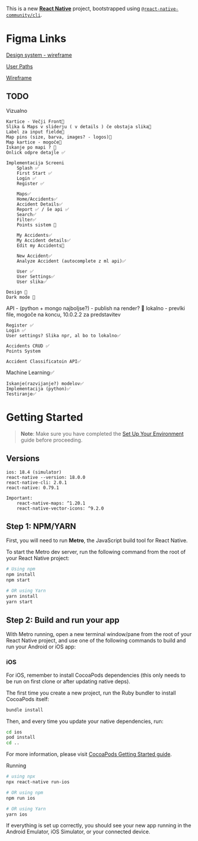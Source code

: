 This is a new [**React Native**](https://reactnative.dev) project, bootstrapped using [`@react-native-community/cli`](https://github.com/react-native-community/cli).

# Figma Links

[Design system - wireframe](https://www.figma.com/design/EQdOQNJO8Rux4EDKG7PnwK/Design-System?node-id=46-4&p=f&t=jX411xveqEsODApQ-0)

[User Paths](https://www.figma.com/board/wD20vh5swIJy49FuCIc0r8/UserPaths?node-id=0-1&p=f&t=j5cmhzRxaRK5boT4-0)

[Wireframe](https://www.figma.com/board/3pQpSxsKGlHkchWTyvFPKg/Wireframe?t=ZYRmYgJYtoxhqbdM-0)


## TODO
Vizualno
```
Kartice - Večji Front🚫
Slika & Maps v sliderju ( v details ) če obstaja slika🚫
Label za input fielde🚫
Map pins (size, barva, images? - logos)🚫
Map kartice - mogoče🚫
Iskanje po mapi ? 🚫
Onlick odpre detajle ✅

Implementacija Screeni
    Splash ✅
    First Start ✅
    Login ✅
    Register ✅

    Maps✅
    Home/Accidents✅
    Accident Details✅
    Report ✅ / še api ✅
    Search✅
    Filter✅
    Points sistem 🚫

    My Accidents✅
    My Accident details✅
    Edit my Accidents🚫

    New Accident✅
    Analyze Accident (autocomplete z ml api)✅

    User ✅
    User Settings✅
    User slika✅

Design 🚫
Dark mode 🚫
```
 
API  - (python + mongo najboljse?) - publish na render? 🚫 lokalno - prevlki file, mogoče na koncu, 10.0.2.2 za predstavitev
```
Register ✅
Login ✅
User settings? Slika npr, al bo to lokalno✅

Accidents CRUD ✅
Points System

Accident Classificatoin API✅
```

Machine Learning✅
```
Iskanje(razvijanje?) modelov✅
Implementacija (python)✅
Testiranje✅
```


# Getting Started

> **Note**: Make sure you have completed the [Set Up Your Environment](https://reactnative.dev/docs/set-up-your-environment) guide before proceeding.
## Versions
```
ios: 18.4 (simulator)
react-native --version: 18.0.0
react-native-cli: 2.0.1
react-native: 0.79.1

Important:
    react-native-maps: ^1.20.1
    react-native-vector-icons: ^9.2.0
```
## Step 1: NPM/YARN

First, you will need to run **Metro**, the JavaScript build tool for React Native.

To start the Metro dev server, run the following command from the root of your React Native project:

```sh
# Using npm
npm install
npm start

# OR using Yarn
yarn install
yarn start
```

## Step 2: Build and run your app

With Metro running, open a new terminal window/pane from the root of your React Native project, and use one of the following commands to build and run your Android or iOS app:


### iOS

For iOS, remember to install CocoaPods dependencies (this only needs to be run on first clone or after updating native deps).

The first time you create a new project, run the Ruby bundler to install CocoaPods itself:

```sh
bundle install
```

Then, and every time you update your native dependencies, run:
```sh
cd ios
pod install 
cd ..
```


For more information, please visit [CocoaPods Getting Started guide](https://guides.cocoapods.org/using/getting-started.html).



Running
```sh
# using npx
npx react-native run-ios

# OR using npm
npm run ios

# OR using Yarn
yarn ios
```

If everything is set up correctly, you should see your new app running in the Android Emulator, iOS Simulator, or your connected device.



